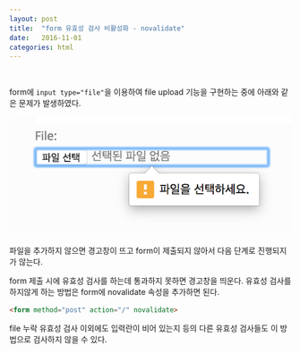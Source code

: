 ```yaml
---
layout: post
title:  "form 유효성 검사 비활성화 - novalidate"
date:   2016-11-01
categories: html
---
```


<br>  

form에 `input type="file"`을 이용하여 file upload 기능을 구현하는 중에 아래와 같은 문제가 발생하였다.  

![novalidate](/images/novalidate/novalidate.png)  

파일을 추가하지 않으면 경고창이 뜨고 form이 제출되지 않아서 다음 단계로 진행되지가 않는다.  

form 제출 시에 유효성 검사를 하는데 통과하지 못하면 경고창을 띄운다. 유효성 검사를 하지않게 하는 방법은 form에 novalidate 속성을 추가하면 된다.   

```html
<form method="post" action="/" novalidate>
```  

file 누락 유효성 검사 이외에도 입력란이 비어 있는지 등의 다른 유효성 검사들도 이 방법으로 검사하지 않을 수 있다.  
